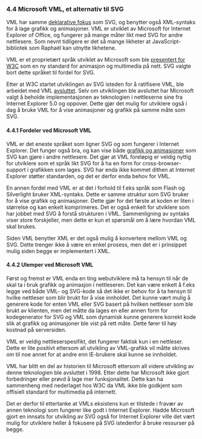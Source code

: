 ### 4.4 Microsoft VML, et alternativ til SVG ###

VML har samme [deklarative fokus][1] som SVG, og benytter også XML-syntaks
for å lage grafikk og animasjoner. VML er utviklet av Microsoft for Internet
Explorer of Office, og fungerer på mange måter likt med SVG for andre
nettlesere. Som nevnt tidligere er det så mange likheter at
JavaScript-bibliotek som Raphaël kan utnytte likhetene.

VML er et proprietært språk utviklet av Microsoft som ble [presentert for
W3C][2] som en ny standard for animasjon og multimedia på nett. SVG valgte
bort dette språket til fordel for SVG.

Etter at W3C startet utviklingen av SVG isteden for å ratifisere VML, ble
arbeidet med VML [avsluttet][2]. Selv om utviklingen ble avsluttet har
Microsoft valgt å beholde implementasjonen av teknologien i nettleserne sine
fra Internet Explorer 5.0 og oppover. Dette gjør det mulig for utviklere
også i dag å bruke VML for å vise animasjoner og grafikk på samme måte som
SVG.

#### 4.4.1 Fordeler ved Microsoft VML ####

VML er det eneste språket som ligner SVG og som fungerer i Internet
Explorer. Det funger også bra, og kan vise både [grafikk og animasjoner][1]
som SVG kan gjøre i andre nettlesere. Det gjør at VML foreløpig er veldig
nyttig for utviklere som et språk likt SVG for å ha en form for
cross-browser-support i grafikken som lages. SVG har enda ikke kommet dithen
at Internet Explorer støtter standarden, og det er derfor enda behov for
VML.

En annen fordel med VML er at det i forhold til f.eks språk som Flash og
Silverlight bruker XML-syntaks. Dette er samme struktur som SVG bruker for å
vise grafikk og animasjoner. Dette gjør for det første at koden er liten i
størrelse og kan enkelt komprimeres. Det er også enkelt for utviklere som
har jobbet med SVG å forstå strukturen i VML. Sammenligning av syntaks viser
store forskjeller, men dette er kun et spørsmål om å lære hvordan VML skal
brukes.

Siden VML benytter XML er det også mulig å konvertere mellom VML og SVG.
Dette trenger ikke å være en enkel prosess, men det er i prinsippet mulig
siden begge er implementert i XML.

#### 4.4.2 Ulemper ved Microsoft VML ####

Først og fremst er VML enda en ting webutviklere må ta hensyn til når de
skal ta i bruk grafikk og animasjon i nettleseren. Det kan være enkelt å
f.eks legge ved både VML- og SVG-kode så det ikke er behov for å ta hensyn
til hvilke nettleser som blir brukt for å vise innholdet. Det kunne vært
mulig å generere kode for enten VML eller SVG basert på hvilken nettleser
som ble brukt av klienten, men det måtte da lages en eller annen form for
kodegenerator for SVG og VML som dynamisk kunne generere korrekt kode slik
at grafikk og animasjoner ble vist på rett måte. Dette fører til høy kostnad
på serversiden.

VML er veldig nettleserspesifikt, det fungerer faktisk kun i en nettleser.
Dette er lite positivt ettersom all utvikling av VML-grafikk vil måtte
skrives om til noe annet for at andre enn IE-brukere skal kunne se
innholdet.

VML har blitt en del av historien til Microsoft ettersom all videre
utvikling av denne teknologien ble avsluttet i 1998. Etter dette har
Microsoft ikke gjort forbedringer eller prøvd å lage mer funksjonalitet.
Dette kan ha sammenheng med nederlaget hos W3C da VML ikke ble godkjent som
offisiell standard for multimedia på internett.

Det er derfor til ettertanke at VMLs eksistens kun er tilstede i fravær av
annen teknologi som fungerer like godt i Internet Explorer. Hadde Microsoft
gjort en innsats for utvikling av SVG også for Internet Explorer ville det
vært mulig for utviklere heller å fokusere på SVG istedenfor å bruke
ressurser på begge.

[1]: http://msdn.microsoft.com/en-us/library/bb250524%28VS.85%29.aspx "Vector Markup Language(VML), Microsoft, lest 2010-05-27"
[2]: http://en.wikipedia.org/wiki/Vector_Markup_Language "Vector Markup Language, Wikipedia, lest 2010-05-27"
